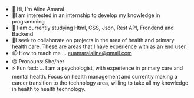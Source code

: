 - 👋 Hi, I’m Aline Amaral
- 👀I am interested in an internship to develop my knowledge in programming
- 🌱 I am currently studying Html, CSS, Json, Rest API, Frondend and Backend
- 💞️I seek to collaborate on projects in the area of ​​health and primary health care. These are areas that I have experience with as an end user.
- 📫 How to reach me ... euamaralaline@gmail.com
- 😄 Pronouns: She/her
- ⚡ Fun fact: ...
I am a psychologist, with experience in primary care and mental health. Focus on health management and currently making a career transition to the technology area,
willing to take all my knowledge in health to health technology.
<!---
AmaralAline/AmaralAline is a ✨ special ✨ repository because its `README.md` (this file) appears on your GitHub profile.
You can click the Preview link to take a look at your changes.
--->
